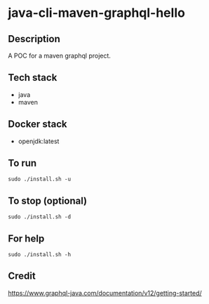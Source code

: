 # java-cli-maven-graphql-hello

## Description
A POC for a maven graphql project.

## Tech stack
- java
- maven

## Docker stack
- openjdk:latest

## To run
`sudo ./install.sh -u`

## To stop (optional)
`sudo ./install.sh -d`

## For help
`sudo ./install.sh -h`

## Credit
https://www.graphql-java.com/documentation/v12/getting-started/
